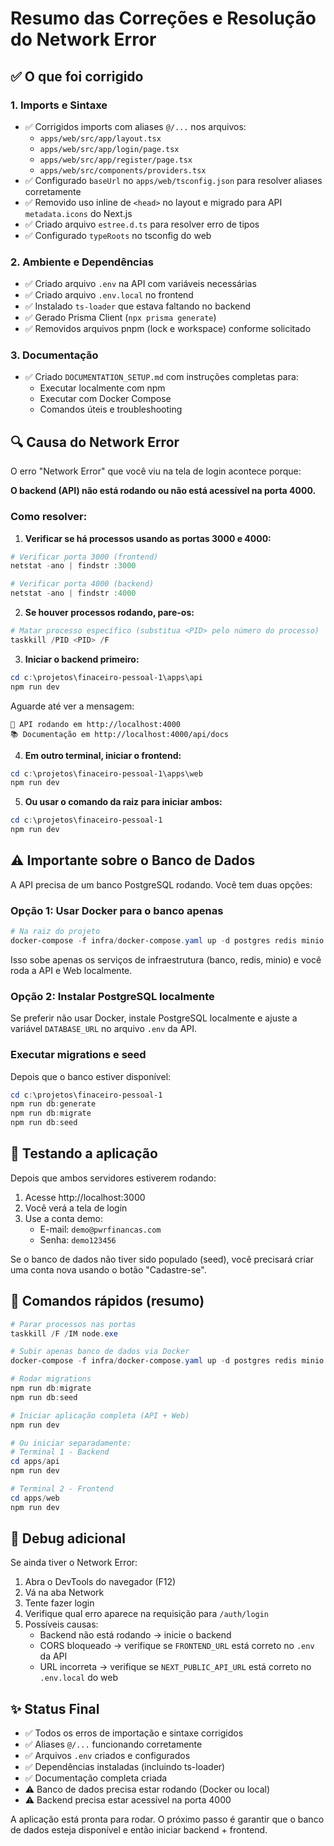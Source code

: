 # Resumo das Correções e Resolução do Network Error

## ✅ O que foi corrigido

### 1. Imports e Sintaxe
- ✅ Corrigidos imports com aliases `@/...` nos arquivos:
  - `apps/web/src/app/layout.tsx`
  - `apps/web/src/app/login/page.tsx`
  - `apps/web/src/app/register/page.tsx`
  - `apps/web/src/components/providers.tsx`
- ✅ Configurado `baseUrl` no `apps/web/tsconfig.json` para resolver aliases corretamente
- ✅ Removido uso inline de `<head>` no layout e migrado para API `metadata.icons` do Next.js
- ✅ Criado arquivo `estree.d.ts` para resolver erro de tipos
- ✅ Configurado `typeRoots` no tsconfig do web

### 2. Ambiente e Dependências
- ✅ Criado arquivo `.env` na API com variáveis necessárias
- ✅ Criado arquivo `.env.local` no frontend
- ✅ Instalado `ts-loader` que estava faltando no backend
- ✅ Gerado Prisma Client (`npx prisma generate`)
- ✅ Removidos arquivos pnpm (lock e workspace) conforme solicitado

### 3. Documentação
- ✅ Criado `DOCUMENTATION_SETUP.md` com instruções completas para:
  - Executar localmente com npm
  - Executar com Docker Compose
  - Comandos úteis e troubleshooting

## 🔍 Causa do Network Error

O erro "Network Error" que você viu na tela de login acontece porque:

**O backend (API) não está rodando ou não está acessível na porta 4000.**

### Como resolver:

1. **Verificar se há processos usando as portas 3000 e 4000:**

```powershell
# Verificar porta 3000 (frontend)
netstat -ano | findstr :3000

# Verificar porta 4000 (backend)
netstat -ano | findstr :4000
```

2. **Se houver processos rodando, pare-os:**

```powershell
# Matar processo específico (substitua <PID> pelo número do processo)
taskkill /PID <PID> /F
```

3. **Iniciar o backend primeiro:**

```powershell
cd c:\projetos\finaceiro-pessoal-1\apps\api
npm run dev
```

Aguarde até ver a mensagem:
```
🚀 API rodando em http://localhost:4000
📚 Documentação em http://localhost:4000/api/docs
```

4. **Em outro terminal, iniciar o frontend:**

```powershell
cd c:\projetos\finaceiro-pessoal-1\apps\web
npm run dev
```

5. **Ou usar o comando da raiz para iniciar ambos:**

```powershell
cd c:\projetos\finaceiro-pessoal-1
npm run dev
```

## ⚠️ Importante sobre o Banco de Dados

A API precisa de um banco PostgreSQL rodando. Você tem duas opções:

### Opção 1: Usar Docker para o banco apenas

```powershell
# Na raiz do projeto
docker-compose -f infra/docker-compose.yaml up -d postgres redis minio
```

Isso sobe apenas os serviços de infraestrutura (banco, redis, minio) e você roda a API e Web localmente.

### Opção 2: Instalar PostgreSQL localmente

Se preferir não usar Docker, instale PostgreSQL localmente e ajuste a variável `DATABASE_URL` no arquivo `.env` da API.

### Executar migrations e seed

Depois que o banco estiver disponível:

```powershell
cd c:\projetos\finaceiro-pessoal-1
npm run db:generate
npm run db:migrate
npm run db:seed
```

## 🧪 Testando a aplicação

Depois que ambos servidores estiverem rodando:

1. Acesse http://localhost:3000
2. Você verá a tela de login
3. Use a conta demo:
   - E-mail: `demo@pwrfinancas.com`
   - Senha: `demo123456`

Se o banco de dados não tiver sido populado (seed), você precisará criar uma conta nova usando o botão "Cadastre-se".

## 📝 Comandos rápidos (resumo)

```powershell
# Parar processos nas portas
taskkill /F /IM node.exe

# Subir apenas banco de dados via Docker
docker-compose -f infra/docker-compose.yaml up -d postgres redis minio

# Rodar migrations
npm run db:migrate
npm run db:seed

# Iniciar aplicação completa (API + Web)
npm run dev

# Ou iniciar separadamente:
# Terminal 1 - Backend
cd apps/api
npm run dev

# Terminal 2 - Frontend
cd apps/web
npm run dev
```

## 🐛 Debug adicional

Se ainda tiver o Network Error:

1. Abra o DevTools do navegador (F12)
2. Vá na aba Network
3. Tente fazer login
4. Verifique qual erro aparece na requisição para `/auth/login`
5. Possíveis causas:
   - Backend não está rodando → inicie o backend
   - CORS bloqueado → verifique se `FRONTEND_URL` está correto no `.env` da API
   - URL incorreta → verifique se `NEXT_PUBLIC_API_URL` está correto no `.env.local` do web

## ✨ Status Final

- ✅ Todos os erros de importação e sintaxe corrigidos
- ✅ Aliases `@/...` funcionando corretamente
- ✅ Arquivos `.env` criados e configurados
- ✅ Dependências instaladas (incluindo ts-loader)
- ✅ Documentação completa criada
- ⚠️ Banco de dados precisa estar rodando (Docker ou local)
- ⚠️ Backend precisa estar acessível na porta 4000

A aplicação está pronta para rodar. O próximo passo é garantir que o banco de dados esteja disponível e então iniciar backend + frontend.
